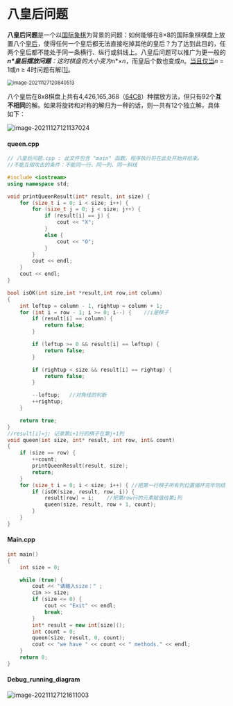 # 八皇后问题

**八皇后问题**是一个以[国际象棋](https://www.wikiwand.com/zh-hans/国际象棋)为背景的问题：如何能够在8×8的国际象棋棋盘上放置八个[皇后](https://www.wikiwand.com/zh-hans/后_(国际象棋))，使得任何一个皇后都无法直接吃掉其他的皇后？为了达到此目的，任两个皇后都不能处于同一条横行、纵行或斜线上。八皇后问题可以推广为更一般的***n\*皇后摆放问题**：这时棋盘的大小变为*n*×*n*，而皇后个数也变成*n*。[当且仅当](https://www.wikiwand.com/zh-hans/当且仅当)*n* = 1或*n* ≥ 4时问题有解[[1\]](https://www.wikiwand.com/zh-hans/八皇后问题#citenote1)。

<img src="C:\Users\小楷\AppData\Roaming\Typora\typora-user-images\image-20211127120840513.png" alt="image-20211127120840513" style="zoom: 80%;" />

八个皇后在8x8棋盘上共有4,426,165,368（[64C8](https://www.wikiwand.com/zh-hans/組合)）种摆放方法，但只有92个**互不相同**的解。如果将旋转和对称的解归为一种的话，则一共有12个独立解，具体如下：

![image-20211127121137024](C:\Users\小楷\AppData\Roaming\Typora\typora-user-images\image-20211127121137024.png)



#### queen.cpp

```c++
// 八皇后问题.cpp : 此文件包含 "main" 函数。程序执行将在此处开始并结束。
//不能互相攻击的条件：不能同一行、同一列、同一斜线

#include <iostream>
using namespace std;

void printQueenResult(int* result, int size) {
	for (size_t i = 0; i < size; i++) {
		for (size_t j = 0; j < size; j++) {
			if (result[i] == j) {
				cout << "X";
			}
			else {
				cout << "O";
			}
		}
		cout << endl;
	}
	cout << endl;
}

bool isOK(int size,int *result,int row,int column)
{
	int leftup = column - 1, rightup = column + 1;
	for (int i = row - 1; i >= 0; i--) {    //i是棋子
		if (result[i] == column) {
			return false;
		}

		if (leftup >= 0 && result[i] == leftup) {
			return false;
		}

		if (rightup < size && result[i] == rightup) {
			return false;
		}

		--leftup;   //对角线的判断
		++rightup;
	}

	return true;
}
//result[i]=j; 记录第i+1行的棋子在第j+1列
void queen(int size, int* result, int row, int& count)
{
	if (size == row) {
		++count;
		printQueenResult(result, size);
		return;
	}
	for (size_t i = 0; i < size; i++) {	//把第一行棋子所有列位置循环完毕则结束
		if (isOK(size, result, row, i)) {
			result[row] = i;    //把第row行的元素赋值给第i列
			queen(size, result, row + 1, count);
		}
	}
}

```

#### Main.cpp

```c++
int main()
{
	int size = 0;

	while (true) {
		cout << "请输入size：" ;
		cin >> size;
		if (size <= 0) {
			cout << "Exit" << endl;
			break;
		}
		int* result = new int[size]();
		int count = 0;
		queen(size, result, 0, count);
		cout << "we have " << count << " methods." << endl;
	}
	return 0;
}
```

#### Debug_running_diagram

![image-20211127121611003](C:\Users\小楷\AppData\Roaming\Typora\typora-user-images\image-20211127121611003.png)

